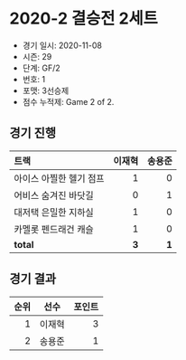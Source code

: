 # 2020-2 결승전 2세트

- 경기 일시: 2020-11-08
- 시즌: 29
- 단계: GF/2
- 번호: 1
- 포맷: 3선승제
- 점수 누적제: Game 2 of 2.





## 경기 진행

| 트랙 | 이재혁 | 송용준 |
|:---|---:|---:|
| 아이스 아찔한 헬기 점프 | 1 | 0 |
| 어비스 숨겨진 바닷길 | 0 | 1 |
| 대저택 은밀한 지하실 | 1 | 0 |
| 카멜롯 펜드래건 캐슬 | 1 | 0 |
| __total__ | __3__ | __1__ |




## 경기 결과

| 순위 | 선수 | 포인트 |
|---:|:---:|---:|
| 1 | 이재혁 | 3 |
| 2 | 송용준 | 1 |

